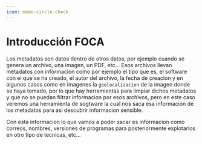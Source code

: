 ```yaml
---
icon: memo-circle-check
---
```


# Introducción FOCA

Los metadatos son datos dentro de otros datos, por ejemplo cuando se genera un archivo, una imagen, un PDF, etc... Esos archivos llevan metadatos con informacion como por ejemplo el tipo que es, el software con el que se ha creado, el autor del archivo, la fecha de creacion y en algunos casos como en imagenes la `geolocalizacion` de la imagen donde se haya tomado, por lo que hay herramientas para limpiar dichos metadatos y que no se puedan filtrar informacion por esos archivos, pero en este caso veremos una herramienta de sogtware la cual nos saca esa informacion de los metadatos para asi descubrir informacion sensible.

Con esta informacion lo que vamos a poder sacar es informacion como correos, nombres, versiones de programas para posteriormente explotarlos en otro tipo de tecnicas, etc...

